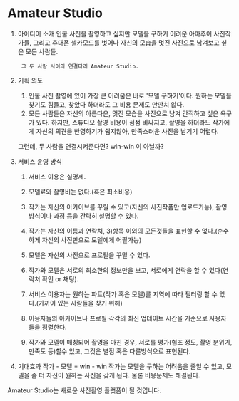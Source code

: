# Amateur Studio 
 

1. 아이디어 소개
 인물 사진을 촬영하고 싶지만 모델을 구하기 어려운 아마추어 사진작가들, 그리고 휴대폰 셀카모드를 벗어나 자신의 모습을 멋진 사진으로 남겨보고 싶은 모든 사람들.
 

        그 두 사람 사이의 연결다리 Amateur Studio.
 

2. 기획 의도 
	1) 인물 사진 촬영에 있어 가장 큰 어려움은 바로 '모델 구하기'이다. 원하는 모델을 찾기도 힘들고, 찾았다 하더라도 그 비용 문제도 만만치 않다.
	2) 모든 사람들은 자신의 아름다운, 멋진 모습을 사진으로 남겨 간직하고 싶은 욕구가 있다. 하지만, 스튜디오 촬영 비용이 점점 비싸지고, 촬영을 하더라도 작가에게 자신의 의견을 반영하기가 쉽지않아, 만족스러운 사진을 남기기 어렵다. 


	그런데, 두 사람을 연결시켜준다면? win-win 이 아닐까?
 


3. 서비스 운영 방식

	 1) 서비스 이용은 실명제.

	 2) 모델료와 촬영비는 없다.(혹은 최소비용)

	 3) 작가는 자신의 아카이브를 꾸릴 수 있고(자신의 사진작품만 업로드가능), 촬영 방식이나 과정 등을 간략히 설명할 수 있다. 
	 4) 작가는 자신의 이름과 연락처, 3)항목 이외의 모든것들을 표현할 수 없다.(순수하게 자신의 사진만으로 모델에게 어필가능)
	 5) 모델은 자신의 사진으로 프로필을 꾸밀 수 있다.
	 6) 작가와 모델은 서로의 최소한의 정보만을 보고, 서로에게 연락을 할 수 있다(연락처 확인 or 채팅).
	 7) 서비스 이용자는 원하는 파트(작가 혹은 모델)를 지역에 따라 필터링 할 수 있다.(가까이 있는 사람들을 찾기 위해)
	 8) 이용자들의 아카이브나 프로필 각각의 최신 업데이트 시간을 기준으로 사용자들을 정렬한다. 
	 9) 작가와 모델이 매칭되어 촬영을 마친 경우, 서로를 평가(협조 정도, 촬영 분위기, 만족도 등)할수 있고, 그것은 별점 혹은 다른방식으로 표현된다. 
	 

 

4. 기대효과
	작가 - 모델 = win - win
	작가는 모델을 구하는 어려움을 줄일 수 있고, 모델을 좀 더 자신이 원하는 사진을 갖게 된다. 물론 비용문제도 해결된다. 
	 

	 

Amateur Studio는 새로운 사진촬영 플랫폼이 될 것입니다.


